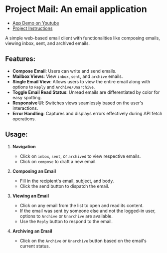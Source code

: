 # Project Mail: An email application

- [App Demo on Youtube](https://youtu.be/6VQjBqlFcQU)
- [Project Instructions](https://cs50.harvard.edu/web/2020/projects/3/mail/)


A simple web-based email client with functionalities like composing emails, viewing inbox, sent, and archived emails.

## Features:

- **Compose Email**: Users can write and send emails.
- **Mailbox Views**: View `inbox`, `sent`, and `archive` emails.
- **Single Email View**: Allows users to view the entire email along with options to `Reply` and `Archive/Unarchive`.
- **Toggle Email Read Status**: Unread emails are differentiated by color for easy spotting.
- **Responsive UI**: Switches views seamlessly based on the user's interactions.
- **Error Handling**: Captures and displays errors effectively during API fetch operations.

## Usage:

1. **Navigation**
    - Click on `inbox`, `sent`, or `archived` to view respective emails.
    - Click on `compose` to draft a new email.
   
2. **Composing an Email**
    - Fill in the recipient's email, subject, and body.
    - Click the send button to dispatch the email.
   
3. **Viewing an Email**
    - Click on any email from the list to open and read its content.
    - If the email was sent by someone else and not the logged-in user, options to `Archive` or `Unarchive` are available.
    - Use the `Reply` button to respond to the email.
   
4. **Archiving an Email**
    - Click on the `Archive` or `Unarchive` button based on the email's current status.
